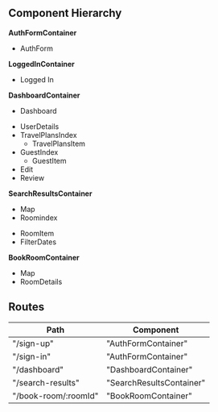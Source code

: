 ## Component Hierarchy

**AuthFormContainer**
 - AuthForm

**LoggedInContainer**
 - Logged In

**DashboardContainer**
 - Dashboard
  + UserDetails
  + TravelPlansIndex
    - TravelPlansItem
  + GuestIndex
    - GuestItem
  + Edit
  + Review
 

**SearchResultsContainer**
 - Map
 - Roomindex
  + RoomItem
  + FilterDates

**BookRoomContainer**
 - Map
 - RoomDetails

## Routes

|Path   | Component   |
|-------|-------------|
| "/sign-up" | "AuthFormContainer" |
| "/sign-in" | "AuthFormContainer" |
| "/dashboard" | "DashboardContainer" |
| "/search-results" | "SearchResultsContainer" |
| "/book-room/:roomId" | "BookRoomContainer" |
